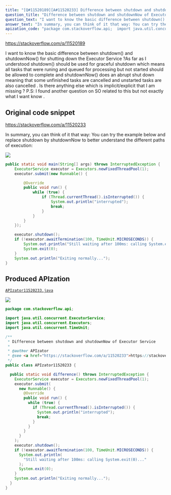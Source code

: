 ```yaml
---
title: "[Q#11520189][A#11520233] Difference between shutdown and shutdownNow of Executor Service"
question_title: "Difference between shutdown and shutdownNow of Executor Service"
question_text: "I want to know the basic difference between shutdown() and shutdownNow() for shutting down the Executor Service ?As far as I understood shutdown() should be used for graceful shutdown which means all tasks that were runing and queued for processing but not started should be allowed to complete and shutdownNow() does an abrupt shut down meaning that some unfinished tasks are cancelled and unstarted tasks are also cancelled  . Is there anything else which is implicit/explicit  that I am missing ? P.S: I found another question on SO related to this but not exactly what I want know ."
answer_text: "In summary, you can think of it that way: You can try the example below and replace shutdown by shutdownNow to better understand the different paths of execution:"
apization_code: "package com.stackoverflow.api;  import java.util.concurrent.ExecutorService; import java.util.concurrent.Executors; import java.util.concurrent.TimeUnit;  /**  * Difference between shutdown and shutdownNow of Executor Service  *  * @author APIzator  * @see <a href=\"https://stackoverflow.com/a/11520233\">https://stackoverflow.com/a/11520233</a>  */ public class APIzator11520233 {    public static void difference() throws InterruptedException {     ExecutorService executor = Executors.newFixedThreadPool(1);     executor.submit(       new Runnable() {         @Override         public void run() {           while (true) {             if (Thread.currentThread().isInterrupted()) {               System.out.println(\"interrupted\");               break;             }           }         }       }     );     executor.shutdown();     if (!executor.awaitTermination(100, TimeUnit.MICROSECONDS)) {       System.out.println(         \"Still waiting after 100ms: calling System.exit(0)...\"       );       System.exit(0);     }     System.out.println(\"Exiting normally...\");   } }"
---
```


https://stackoverflow.com/q/11520189

I want to know the basic difference between shutdown() and shutdownNow() for shutting down the Executor Service ?As far as I understood shutdown() should be used for graceful shutdown which means all tasks that were runing and queued for processing but not started should be allowed to complete and shutdownNow() does an abrupt shut down meaning that some unfinished tasks are cancelled and unstarted tasks are also cancelled  . Is there anything else which is implicit/explicit  that I am missing ?
P.S: I found another question on SO related to this but not exactly what I want know .



## Original code snippet

https://stackoverflow.com/a/11520233

In summary, you can think of it that way:
You can try the example below and replace shutdown by shutdownNow to better understand the different paths of execution:

<div class="code-logo"><img src="/stackoverflow.png" /></div>

```java
public static void main(String[] args) throws InterruptedException {
    ExecutorService executor = Executors.newFixedThreadPool(1);
    executor.submit(new Runnable() {

        @Override
        public void run() {
            while (true) {
                if (Thread.currentThread().isInterrupted()) {
                    System.out.println("interrupted");
                    break;
                }
            }
        }
    });

    executor.shutdown();
    if (!executor.awaitTermination(100, TimeUnit.MICROSECONDS)) {
        System.out.println("Still waiting after 100ms: calling System.exit(0)...");
        System.exit(0);
    }
    System.out.println("Exiting normally...");
}
```

## Produced APIzation

[`APIzator11520233.java`](https://github.com/pasqualesalza/apization-temp/raw/main/data/search/APIzator11520233.java)

<div class="code-logo"><img src="/apizator.png" /></div>

```java
package com.stackoverflow.api;

import java.util.concurrent.ExecutorService;
import java.util.concurrent.Executors;
import java.util.concurrent.TimeUnit;

/**
 * Difference between shutdown and shutdownNow of Executor Service
 *
 * @author APIzator
 * @see <a href="https://stackoverflow.com/a/11520233">https://stackoverflow.com/a/11520233</a>
 */
public class APIzator11520233 {

  public static void difference() throws InterruptedException {
    ExecutorService executor = Executors.newFixedThreadPool(1);
    executor.submit(
      new Runnable() {
        @Override
        public void run() {
          while (true) {
            if (Thread.currentThread().isInterrupted()) {
              System.out.println("interrupted");
              break;
            }
          }
        }
      }
    );
    executor.shutdown();
    if (!executor.awaitTermination(100, TimeUnit.MICROSECONDS)) {
      System.out.println(
        "Still waiting after 100ms: calling System.exit(0)..."
      );
      System.exit(0);
    }
    System.out.println("Exiting normally...");
  }
}

```